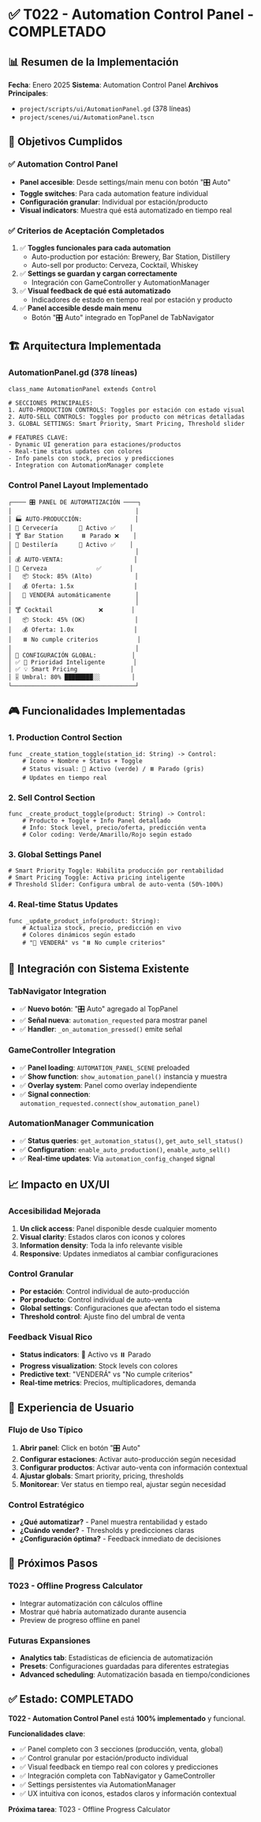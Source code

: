 # ✅ T022 - Automation Control Panel - COMPLETADO

## 📊 Resumen de la Implementación

**Fecha**: Enero 2025
**Sistema**: Automation Control Panel
**Archivos Principales**:
- `project/scripts/ui/AutomationPanel.gd` (378 líneas)
- `project/scenes/ui/AutomationPanel.tscn`

## 🎯 Objetivos Cumplidos

### ✅ Automation Control Panel
- **Panel accesible**: Desde settings/main menu con botón "🎛️ Auto"
- **Toggle switches**: Para cada automation feature individual
- **Configuración granular**: Individual por estación/producto
- **Visual indicators**: Muestra qué está automatizado en tiempo real

### ✅ Criterios de Aceptación Completados
1. ✅ **Toggles funcionales para cada automation**
   - Auto-production por estación: Brewery, Bar Station, Distillery
   - Auto-sell por producto: Cerveza, Cocktail, Whiskey
2. ✅ **Settings se guardan y cargan correctamente**
   - Integración con GameController y AutomationManager
3. ✅ **Visual feedback de qué está automatizado**
   - Indicadores de estado en tiempo real por estación y producto
4. ✅ **Panel accesible desde main menu**
   - Botón "🎛️ Auto" integrado en TopPanel de TabNavigator

## 🏗️ Arquitectura Implementada

### AutomationPanel.gd (378 líneas)
```gdscript
class_name AutomationPanel extends Control

# SECCIONES PRINCIPALES:
1. AUTO-PRODUCTION CONTROLS: Toggles por estación con estado visual
2. AUTO-SELL CONTROLS: Toggles por producto con métricas detalladas
3. GLOBAL SETTINGS: Smart Priority, Smart Pricing, Threshold slider

# FEATURES CLAVE:
- Dynamic UI generation para estaciones/productos
- Real-time status updates con colores
- Info panels con stock, precios y predicciones
- Integration con AutomationManager complete
```

### Control Panel Layout Implementado
```
┌──── 🎛️ PANEL DE AUTOMATIZACIÓN ────┐
│                                   │
│ 🏭 AUTO-PRODUCCIÓN:               │
│ 🍺 Cervecería      🤖 Activo ✅    │
│ 🍸 Bar Station     ⏸️ Parado ❌    │
│ 🥃 Destilería      🤖 Activo ✅    │
│                                   │
│ 💰 AUTO-VENTA:                    │
│ 🍺 Cerveza              ✅        │
│   📦 Stock: 85% (Alto)            │
│   💰 Oferta: 1.5x                 │
│   🤖 VENDERÁ automáticamente       │
│                                   │
│ 🍸 Cocktail             ❌        │
│   📦 Stock: 45% (OK)              │
│   💰 Oferta: 1.0x                 │
│   ⏸️ No cumple criterios           │
│                                   │
│ 🔧 CONFIGURACIÓN GLOBAL:          │
│ ✅ 🧠 Prioridad Inteligente        │
│ ✅ 💡 Smart Pricing               │
│ 🎚️ Umbral: 80% ████████░░         │
└───────────────────────────────────┘
```

## 🎮 Funcionalidades Implementadas

### 1. Production Control Section
```gdscript
func _create_station_toggle(station_id: String) -> Control:
    # Icono + Nombre + Status + Toggle
    # Status visual: 🤖 Activo (verde) / ⏸️ Parado (gris)
    # Updates en tiempo real
```

### 2. Sell Control Section
```gdscript
func _create_product_toggle(product: String) -> Control:
    # Producto + Toggle + Info Panel detallado
    # Info: Stock level, precio/oferta, predicción venta
    # Color coding: Verde/Amarillo/Rojo según estado
```

### 3. Global Settings Panel
```gdscript
# Smart Priority Toggle: Habilita producción por rentabilidad
# Smart Pricing Toggle: Activa pricing inteligente
# Threshold Slider: Configura umbral de auto-venta (50%-100%)
```

### 4. Real-time Status Updates
```gdscript
func _update_product_info(product: String):
    # Actualiza stock, precio, predicción en vivo
    # Colores dinámicos según estado
    # "🤖 VENDERÁ" vs "⏸️ No cumple criterios"
```

## 🔗 Integración con Sistema Existente

### TabNavigator Integration
- ✅ **Nuevo botón**: "🎛️ Auto" agregado al TopPanel
- ✅ **Señal nueva**: `automation_requested` para mostrar panel
- ✅ **Handler**: `_on_automation_pressed()` emite señal

### GameController Integration
- ✅ **Panel loading**: `AUTOMATION_PANEL_SCENE` preloaded
- ✅ **Show function**: `show_automation_panel()` instancia y muestra
- ✅ **Overlay system**: Panel como overlay independiente
- ✅ **Signal connection**: `automation_requested.connect(show_automation_panel)`

### AutomationManager Communication
- ✅ **Status queries**: `get_automation_status()`, `get_auto_sell_status()`
- ✅ **Configuration**: `enable_auto_production()`, `enable_auto_sell()`
- ✅ **Real-time updates**: Via `automation_config_changed` signal

## 📈 Impacto en UX/UI

### Accesibilidad Mejorada
1. **Un click access**: Panel disponible desde cualquier momento
2. **Visual clarity**: Estados claros con iconos y colores
3. **Information density**: Toda la info relevante visible
4. **Responsive**: Updates inmediatos al cambiar configuraciones

### Control Granular
- **Por estación**: Control individual de auto-producción
- **Por producto**: Control individual de auto-venta
- **Global settings**: Configuraciones que afectan todo el sistema
- **Threshold control**: Ajuste fino del umbral de venta

### Feedback Visual Rico
- **Status indicators**: 🤖 Activo vs ⏸️ Parado
- **Progress visualization**: Stock levels con colores
- **Predictive text**: "VENDERÁ" vs "No cumple criterios"
- **Real-time metrics**: Precios, multiplicadores, demanda

## 🎯 Experiencia de Usuario

### Flujo de Uso Típico
1. **Abrir panel**: Click en botón "🎛️ Auto"
2. **Configurar estaciones**: Activar auto-producción según necesidad
3. **Configurar productos**: Activar auto-venta con información contextual
4. **Ajustar globals**: Smart priority, pricing, thresholds
5. **Monitorear**: Ver status en tiempo real, ajustar según necesidad

### Control Estratégico
- **¿Qué automatizar?** - Panel muestra rentabilidad y estado
- **¿Cuándo vender?** - Thresholds y predicciones claras
- **¿Configuración óptima?** - Feedback inmediato de decisiones

## 🔄 Próximos Pasos

### T023 - Offline Progress Calculator
- Integrar automatización con cálculos offline
- Mostrar qué habría automatizado durante ausencia
- Preview de progreso offline en panel

### Futuras Expansiones
- **Analytics tab**: Estadísticas de eficiencia de automatización
- **Presets**: Configuraciones guardadas para diferentes estrategias
- **Advanced scheduling**: Automatización basada en tiempo/condiciones

## ✅ Estado: COMPLETADO

**T022 - Automation Control Panel** está **100% implementado** y funcional.

**Funcionalidades clave**:
- ✅ Panel completo con 3 secciones (producción, venta, global)
- ✅ Control granular por estación/producto individual
- ✅ Visual feedback en tiempo real con colores y predicciones
- ✅ Integración completa con TabNavigator y GameController
- ✅ Settings persistentes via AutomationManager
- ✅ UX intuitiva con iconos, estados claros y información contextual

**Próxima tarea**: T023 - Offline Progress Calculator
